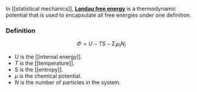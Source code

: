 In [[statistical mechanics]], [**Landau free energy**](https://en.wikipedia.org/wiki/Grand_potential) is a thermodynamic potential that is used to encapsulate all free energies under one definition.

### Definition
$$\Phi = U - TS - \Sigma_i\mu_iN_i$$
 - $U$ is the [[internal energy]].
 - $T$ is the [[temperature]].
 - S is the [[entropy]].
 - $\mu$ is the chemical potential.
 - $N$ is the number of particles in the system.
